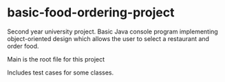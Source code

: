 # basic-food-ordering-project
Second year university project. Basic Java console program implementing object-oriented design which allows the user to select a restaurant and order food.

Main is the root file for this project

Includes test cases for some classes.


